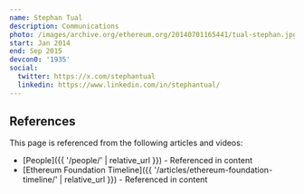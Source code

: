 ```yaml
---
name: Stephan Tual
description: Communications
photo: /images/archive.org/ethereum.org/20140701165441/tual-stephan.jpg
start: Jan 2014
end: Sep 2015
devcon0: '1935'
social:
  twitter: https://x.com/stephantual
  linkedin: https://www.linkedin.com/in/stephantual/
---
```


## References

This page is referenced from the following articles and videos:

- [People]({{ '/people/' | relative_url }}) - Referenced in content
- [Ethereum Foundation Timeline]({{ '/articles/ethereum-foundation-timeline/' | relative_url }}) - Referenced in content